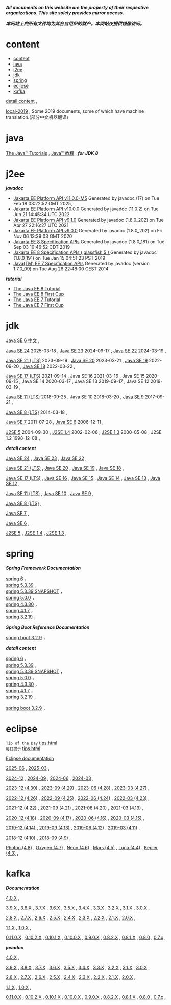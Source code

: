  
***All documents on this website are the property of their respective organizations. This site solely provides mirror access.***

***本网站上的所有文件均为其各自组织的财产。本网站仅提供镜像访问。***

# content
- [content](#content)
- [java](#java)
- [j2ee](#j2ee)
- [jdk](#jdk)
- [spring](#spring)
- [eclipse](#eclipse)
- [kafka](#kafka)


[detail content](content/) ,


[local-2019](local-2019/) ,
Some 2019 documents, some of which have machine translation.(部分中文机器翻译)


# java

[The Java™ Tutorials](java.8.tutorials/) ,
[Java™ 教程](java.8.tutorials.zh/) ,
***for JDK 8***

# j2ee


***javadoc***

- [Jakarta EE Platform API v11.0.0-M5](jakarta.spec.11/apidocs/) Generated by javadoc (17) on Tue Feb 18 03:22:52 GMT 2025,
- [Jakarta EE Platform API v10.0.0](jakarta.spec.10/apidocs/) Generated by javadoc (11.0.2) on Tue Jun 21 14:45:34 UTC 2022
- [Jakarta EE Platform API v9.1.0](jakarta.spec.9.1/apidocs/) Generated by javadoc (1.8.0_202) on Tue Apr 27 22:16:27 UTC 2021
- [Jakarta EE Platform API v9.0.0](jakarta.spec.9/apidocs/) Generated by javadoc (1.8.0_202) on Fri Nov 06 13:39:03 GMT 2020
- [Jakarta EE 8 Specification APIs](jakarta.spec.8/apidocs/) Generated by javadoc (1.8.0_181) on Tue Sep 03 10:46:52 CDT 2019
- [Jakarta EE 8 Specification APIs ( glassfish 5 ) ](glassfish.5/docs/api/javaee-full/index.html) Generated by javadoc (1.8.0_191) on Tue Jan 15 04:51:23 PST 2019
- [Java(TM) EE 7 Specification APIs](glassfish.4/docs/api/index.html) Generated by javadoc (version 1.7.0_09) on Tue Aug 26 22:48:00 CEST 2014

***tutorial***

- [The Java EE 8 Tutorial](glassfish.5/docs/javaee-tutorial/doc/toc.html)
- [The Java EE 8 First Cup](glassfish.5/docs/javaee-tutorial/doc/toc.html)
- [The Java EE 7 Tutorial](glassfish.4/docs/javaee-tutorial/doc/index.html)
- [The Java EE 7 First Cup](glassfish.4/docs/firstcup/doc/index.html)
 
  

# jdk

 

[Java SE 6 中文](jdk.6.zh/api/) ,


[Java SE 24](jdk.24.0.1/) 2025-03-18 ,
[Java SE 23](jdk.23.0.2/) 2024-09-17 ,
[Java SE 22](jdk.22.0.2/) 2024-03-19 ,

[Java SE 21 (LTS)](jdk.21.0.7/) 2023-09-19 ,
[Java SE 20](jdk.20.0.2/) 2023-03-21 ,
[Java SE 19](jdk.19.0.2/) 2022-09-20 ,
[Java SE 18](jdk.18.0.2.1/) 2022-03-22 ,

[Java SE 17 (LTS)](jdk.17.0.15/) 2021-09-14 ,
Java SE 16 2021-03-16 ,
Java SE 15 2020-09-15 ,
Java SE 14 2020-03-17 ,
Java SE 13 2019-09-17 ,
Java SE 12 2019-03-19 ,


[Java SE 11 (LTS)](jdk.11.0.27/) 2018-09-25 ,
Java SE 10 2018-03-20 ,
[Java SE 9](jdk.9.0.4/) 2017-09-21 ,

[Java SE 8 (LTS)](jdk.8u451/) 2014-03-18 ,

[Java SE 7](jdk.7u80/) 2011-07-28 ,
[Java SE 6](jdk.6/) 2006-12-11 ,


[J2SE 5](jdk.5/) 2004-09-30 ,
[J2SE 1.4](jdk.4/) 2002-02-06 ,
[J2SE 1.3](jdk.3/) 2000-05-08 ,
J2SE 1.2 1998-12-08 ，


***detail content***

[Java SE 24](content#jdk24) ,
[Java SE 23](content#jdk23) ,
[Java SE 22](content#jdk22) ,

[Java SE 21 (LTS)](content#jdk21) ,
[Java SE 20](content#jdk20) ,
[Java SE 19](content#jdk19) ,
[Java SE 18](content#jdk18)  ,

[Java SE 17 (LTS)](content#jdk17)  ,
[Java SE 16](content#jdk16)  ,
[Java SE 15](content#jdk15)  ,
[Java SE 14](content#jdk14)  ,
[Java SE 13](content#jdk13)  ,
[Java SE 12](content#jdk12)  ,

[Java SE 11 (LTS)](content#jdk11)  ,
[Java SE 10](content#jdk10)  ,
[Java SE 9](content#jdk9)  ,

[Java SE 8 (LTS)](content#jdk8)  ,

[Java SE 7](content#jdk7)  ,

[Java SE 6](content#jdk6)  ,

[J2SE 5](content#jdk5)  ,
[J2SE 1.4](content#jdk4)  ,
[J2SE 1.3](content#jdk3)  ,
 

# spring
 

***Spring Framework Documentation***

[spring 6](spring.6.0.0/docs/reference/html/index.html)  ，  
[spring 5.3.39](spring.5.3.39/docs/reference/html/index.html)    ，  
[spring 5.3.39.SNAPSHOT](spring.5.3.39.SNAPSHOT/docs/reference/html/index.html)    ，  
[spring 5.0.0](spring.5.0.0/docs/spring-framework-reference/index.html)    ，  
[spring 4.3.30](spring.4.3.30/docs/spring-framework-reference/html/index.html)    ，  
[spring 4.1.7](spring.4.1.7/docs/spring-framework-reference/html/index.html)    ，  
[spring 3.2.19](spring.3.2.19/docs/spring-framework-reference/html/index.html)    ，  


***Spring Boot Reference Documentation***

[spring boot 3.2.9](spring-boot.3.2.9/reference/html/)  ，  


***detail content***

[spring 6](content#spring_6)  ，  
[spring 5.3.39](content#spring_5_3_39)  ，  
[spring 5.3.39.SNAPSHOT](content#spring_5_3_39_SNAPSHOT)  ，  
[spring 5.0.0](content#spring_5)  ，  
[spring 4.3.30](content#spring_4_3_30)  ，  
[spring 4.1.7](content#spring_4_1_7)  ，  
[spring 3.2.19](content#spring_3_2_19)  ，  

[spring boot 3.2.9](content#spring-boot_3_2_9)  ，  




# eclipse

`Tip of the Day` [tips.html](help.eclipse/tips.html)  
`每日提示` [tips.html](help.eclipse/tips.html?provider=../help.eclipse.tips/org.eclipse.jdt.tips.user.zh-CN/provider.json)



[Eclipse documentation](help.eclipse/)

 [2025-06](help.eclipse/help.html?v=2025-06) ,
 [2025-03](help.eclipse/help.html?v=2025-03) ,
 
 [2024-12](help.eclipse/help.html?v=2024-12) ,
 [2024-09](help.eclipse/help.html?v=2024-09) ,
 [2024-06](help.eclipse/help.html?v=2024-06) ,
 [2024-03](help.eclipse/help.html?v=2024-03) ,
 
 [2023-12 (4.30)](help.eclipse/help.html?v=2023-12) ,
 [2023-09 (4.29)](help.eclipse/help.html?v=2023-09) ,
 [2023-06 (4.28)](help.eclipse/help.html?v=2023-06) ,
 [2023-03 (4.27)](help.eclipse/help.html?v=2023-03) ,
 
 [2022-12 (4.26)](help.eclipse/help.html?v=2022-12) ,
 [2022-09 (4.25)](help.eclipse/help.html?v=2022-09) ,
 [2022-06 (4.24)](help.eclipse/help.html?v=2022-06) ,
 [2022-03 (4.23)](help.eclipse/help.html?v=2022-03) ,
 
 [2021-12 (4.22)](help.eclipse/help.html?v=2021-12) ,
 [2021-09 (4.21)](help.eclipse/help.html?v=2021-09) ,
 [2021-06 (4.20)](help.eclipse/help.html?v=2021-06) ,
 [2021-03 (4.19)](help.eclipse/help.html?v=2021-03) ,
 
 [2020-12 (4.18)](help.eclipse/help.html?v=2020-12) ,
 [2020-09 (4.17)](help.eclipse/help.html?v=2020-09) ,
 [2020-06 (4.16)](help.eclipse/help.html?v=2020-06) ,
 [2020-03 (4.15)](help.eclipse/help.html?v=2020-03) ,
 
 [2019-12 (4.14)](help.eclipse/help.html?v=2019-12) ,
 [2019-09 (4.13)](help.eclipse/help.html?v=2019-09) ,
 [2019-06 (4.12)](help.eclipse/help.html?v=2019-06) ,
 [2019-03 (4.11)](help.eclipse/help.html?v=2019-03) ,
 
 [2018-12 (4.10)](help.eclipse/help.html?v=2018-12) ,
 [2018-09 (4.9)](help.eclipse/help.html?v=2018-09)  ,


 [Photon (4.8)](help.eclipse/help.html?v=photon) ,
 [Oxygen (4.7)](help.eclipse/help.html??v=oxygen) ,
 [Neon (4.6)](help.eclipse/help.html?v=neon) , 
 [Mars (4.5)](help.eclipse/help.html?v=mars) ,
 [Luna (4.4)](help.eclipse/help.html?v=luna) ,
 [Kepler (4.3)](help.eclipse/help.html?v=kepler) ,
 


# kafka


***Documentation***

 [4.0.X](kafka-site/40/documentation3.html)  ,
 

 [3.9.X](kafka-site/39/documentation3.html)  ,
 [3.8.X](kafka-site/38/documentation3.html)  ,
 [3.7.X](kafka-site/37/documentation3.html)  ,
 [3.6.X](kafka-site/36/documentation3.html)  ,
 [3.5.X](kafka-site/35/documentation3.html)  ,
 [3.4.X](kafka-site/34/documentation3.html)  ,
 [3.3.X](kafka-site/33/documentation3.html)  ,
 [3.2.X](kafka-site/32/documentation3.html)  ,
 [3.1.X](kafka-site/31/documentation3.html)  ,
 [3.0.X](kafka-site/30/documentation3.html)  ,
 
 [2.8.X](kafka-site/28/documentation3.html)  ,
 [2.7.X](kafka-site/27/documentation3.html)  ,
 [2.6.X](kafka-site/26/documentation3.html)  ,
 [2.5.X](kafka-site/25/documentation3.html)  ,
 [2.4.X](kafka-site/24/documentation3.html)  ,
 [2.3.X](kafka-site/23/documentation3.html)  ,
 [2.2.X](kafka-site/22/documentation3.html)  ,
 [2.1.X](kafka-site/21/documentation3.html)  ,
 [2.0.X](kafka-site/20/documentation3.html)  ,

 [1.1.X](kafka-site/11/documentation3.html)  ,
 [1.0.X](kafka-site/10/documentation3.html)  ,

 [0.11.0.X](kafka-site/0110/documentation3.html)  ,
 [0.10.2.X](kafka-site/0102/documentation3.html)  ,
 [0.10.1.X](kafka-site/0101/documentation3.html)  ,
 [0.10.0.X](kafka-site/0100/documentation3.html)  ,
 [0.9.0.X](kafka-site/090/documentation3.html)  ,
 [0.8.2.X](kafka-site/082/documentation3.html)  ,
 [0.8.1.X](kafka-site/081/documentation3.html)  ,
 [0.8.0](kafka-site/08/documentation3.html)  ,
 [0.7.x](kafka-site/07/documentation3.html)  ,


***javadoc***

 [4.0.X](kafka-site/40/javadoc/)  ,
 

 [3.9.X](kafka-site/39/javadoc/)  ,
 [3.8.X](kafka-site/38/javadoc/)  ,
 [3.7.X](kafka-site/37/javadoc/)  ,
 [3.6.X](kafka-site/36/javadoc/)  ,
 [3.5.X](kafka-site/35/javadoc/)  ,
 [3.4.X](kafka-site/34/javadoc/)  ,
 [3.3.X](kafka-site/33/javadoc/)  ,
 [3.2.X](kafka-site/32/javadoc/)  ,
 [3.1.X](kafka-site/31/javadoc/)  ,
 [3.0.X](kafka-site/30/javadoc/)  ,
 
 [2.8.X](kafka-site/28/javadoc/)  ,
 [2.7.X](kafka-site/27/javadoc/)  ,
 [2.6.X](kafka-site/26/javadoc/)  ,
 [2.5.X](kafka-site/25/javadoc/)  ,
 [2.4.X](kafka-site/24/javadoc/)  ,
 [2.3.X](kafka-site/23/javadoc/)  ,
 [2.2.X](kafka-site/22/javadoc/)  ,
 [2.1.X](kafka-site/21/javadoc/)  ,
 [2.0.X](kafka-site/20/javadoc/)  ,

 [1.1.X](kafka-site/11/javadoc/)  ,
 [1.0.X](kafka-site/10/javadoc/)  ,

 [0.11.0.X](kafka-site/0110/javadoc/)  ,
 [0.10.2.X](kafka-site/0102/javadoc/)  ,
 [0.10.1.X](kafka-site/0101/javadoc/)  ,
 [0.10.0.X](kafka-site/0100/javadoc/)  ,
 [0.9.0.X](kafka-site/090/javadoc/)  ,
 [0.8.2.X](kafka-site/082/javadoc/)  ,
 [0.8.1.X](kafka-site/081/javadoc/)  ,
 [0.8.0](kafka-site/08/javadoc/)  ,
 [0.7.x](kafka-site/07/javadoc/)  ,

